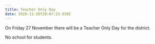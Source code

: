 ```yaml
---
title: Teacher Only Day
date: 2020-11-26T20:07:23.938Z
---
```

On Friday 27 November there will be a Teacher Only Day for the district.

No school for students.